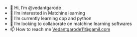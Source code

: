 - 👋 Hi, I’m @vedantgarode
- 👀 I’m interested in Matchine learning
- 🌱 I’m currently learning cpp and python
- 💞️ I’m looking to collaborate on matchine learning softwares
- 📫 How to reach me Vedantgarode11@gamil.com

<!---
vedantgarode/vedantgarode is a ✨ special ✨ repository because its `README.md` (this file) appears on your GitHub profile.
You can click the Preview link to take a look at your changes.
--->
